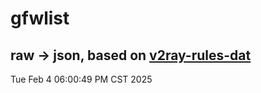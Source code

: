 # gfwlist
## raw -> json, based on [v2ray-rules-dat](https://github.com/Loyalsoldier/v2ray-rules-dat)
Tue Feb  4 06:00:49 PM CST 2025

